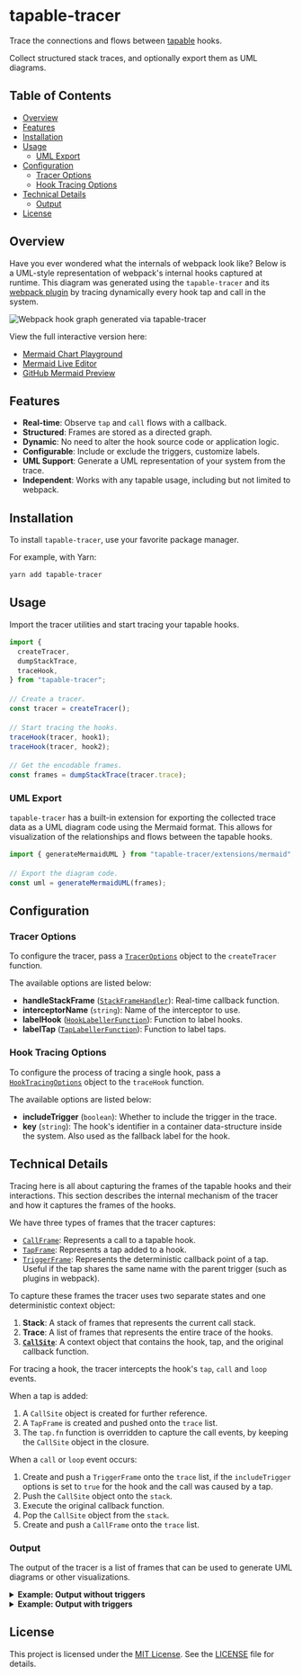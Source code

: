 # tapable-tracer

Trace the connections and flows between
[tapable](https://github.com/webpack/tapable) hooks.

Collect structured stack traces, and optionally export them as UML diagrams.

## Table of Contents

- [Overview](#overview)
- [Features](#features)
- [Installation](#installation)
- [Usage](#usage)
  - [UML Export](#uml-export)
- [Configuration](#configuration)
  - [Tracer Options](#tracer-options)
  - [Hook Tracing Options](#hook-tracing-options)
- [Technical Details](#technical-details)
  - [Output](#output)
- [License](#license)

## Overview

Have you ever wondered what the internals of webpack look like?
Below is a UML-style representation of webpack's internal hooks captured at
runtime. This diagram was generated using the `tapable-tracer` and its
[webpack plugin](src/extensions/webpack/plugin/TapableTracerPlugin.ts) by
tracing dynamically every hook tap and call in the system.

<picture>
  <source
    media="(prefers-color-scheme: dark)"
    srcset="./assets/webpack-graph-dark.svg"
  />
  <img
    alt="Webpack hook graph generated via tapable-tracer"
    src="./assets/webpack-graph-light.svg"
  />
</picture>

View the full interactive version here:
- [Mermaid Chart Playground](https://www.mermaidchart.com/play#pako:eNqlmttOKzcUhl8l4h4JcgQuKqEQukPJBhEQlTZblZk4icWMZ2p70E5L36aXfao-Sb2cAznYnlmrV1HGXt_YXr9Pv-bPoySf8KOLo-Pj4xeZ5HIqZhcvstFI2SIvzUWDp2_w1_64x42GtPXvU5bwjEszNooZPltcNL4OHp_vHn75bTwc3d8Ofn2RDjhTrJg3bh8gFAJPvn1rfLW_A_kuVC4BcZ-WMyEb3783jo9_-jCs-HA1T23NVz7NFX8ooXRNaNrnj6xgryl_VLYVKhDfsvUmueRboW376N9__l5XTViaLut2bAH_bFGdkK4tYFPD1cAb17PFgx-2WLJUB1p4ZuskeVaIdLuR5_Zpf17Kt3vFp9wkc_ub5mwSGqaTDYUZkW-P1CkMYT_PslzeaIe8zlXGggMOI2vmQvf9NBjQsWHKlIWDXfGCywmXieCaiGzvN_DWdlTIGREHaeynnMlQPCSNZ2I7UaeQqRv2znSiRGFG-aRMw_2JDDZk80bnkk6AzF9qzemNaELRQBq1uCugKEBonjq9b6rV0XskxlO0fJ8SsxlXH_GmbSjNdQVCv6timyDejL1tT7Qm9NWuLUZknPBKENtQTrm61AuZ0FMGmrxihj0pQYgG9V7bBYQWfbacf4UteBWpMJShB9V-YcrO4QV5EFpQdDm6IkSC9h7476VQ_EaPTTmdEiDNrXWIEA7igpUruBfFgturHZHadtDh5f2QENl1e1SRK6OtkPPLgiChFgjwmb8WLHkbWkySlhNO2KtaSylKbQixIMEnbUdQiYQQ3z751NCqBwTIlhAHUpeKwmh-MuxYGP6D0htQ4zCDtBKC25vgETeM3ghQ5XihDc8Iwd2dRhAAIMqnh1tCJMjwOVdv4akcP4O0QYtXfMrK1J6NmdHXLDE5ZU_rnOyR7DnQng0IoNMDkLBpJaxVnebuWckmBxYOAqjl9muYJe7YZ3U2EVCHsPp23DbOs_ydD7LCLByQwgHJjria8auySEVirzVkFAj4OmWz9XpIBoGQx8Jel6ZTnlgxWSaBcrZqzubEvlgt-wTW-QHrSbMZYbHrnrgDlOTqZ7gjEgCg6xGTs5STu9MFRS-PLVaDkHPJIgfnGMldj6xwTDzZ8eWjuzwNDOwd5U4OlMpVCNQFuep5XqaTwe6Npj4j1p2um1UsdVuANF-YpqTInQ6Yzq6FvQeLP_5Hos7cImaXrUxIoY1YnbiHEwrsfB_mckZi9VbLtJCEOdADCT9ypSmrcc85ITwrbIk9cjFDSFCv5dKc5GpC633bJVjJPrPnLy61XcXfOfke0Ou45ug8feeqz5I5J-7CoVtsb2PbLMG6VlBvHbRuWr0wkKzVlxFO-nVCQp7X_vPD63XMV6tuKcwHVdaqewZvUpxNlqqpNRJn0H4J3lO6lMbqUFQrtunU4s6h-ODWZuD6B0ZbOMrry-0-PcyA3_GrTnmFp-UvPnx9pdmHJ9Yy_PDYStMPjfSd2tGQ4AaOJkVWsWo5RPzBw6LDd1e6xyhahTmKY4UMUhwlaJKiMB7DEBfv8w5xhLh_iGP5PEQcwecj4ghhLxHHifiJKNCBp4iLjviKOJDXW8QhPP4iDuD3GHGMfZ8RFx3xGnGguN-IYx16jrh4v--IYsS8Rxwo7D_iOBEPEgfy-JA4QNyLxLE8fiQOEPAkcZB9XxIXXWUtomhV9iIOVmUx4mgVNiMOVm014nhxuxHHqrQccbgK2xEHi1mPOFK1_YjjVVmQKFrIhsRBwlYkjlNlR-JoESMQB4qZgThSlSGIo9UwBXHAamMQxfOZgziAxyDEAcImIY7jNwpxjFpmYfWXKL5vObaeoW57oS9HttwgaMgU5DAf7b40bCB11oYhwnWKGPoHJbS5HjYdfN9FbT3zXMMPP7WqHpXPT-Z2XxWO6K3agPAaPZ_9bT3yaCP4OeHRX_8BgPSABA)
- [Mermaid Live Editor](https://mermaid.live/edit#pako:eNqlmttu4zYQhl_F0HWysGVLsn1RIHCcbtJ4N8gBW3S9KBiJlolIpEpRwXoPb9PLPlWfpBz6ECcWJQ975YTkfKI4v3j4we9eLBLqjb3T09M5jwVfsHQ8551ORlaiUuMOzZ7gX_1jijsdrtvfZCSmOeXqTkmiaLoadz5M7z99vP3tz7vL2c319Pc5N8BUkmLZub6FUAjsfv7c-aB_p_yZScEBcZNVKeOdL186p6e__FCk-GFa9nTLR7oQkt5WULsl-Lr8nhTkMaP3UvdCWuL7ul0iON0LHeiif__5e9s0Jlm2bhvoCvrSo2NCQl1BForKaW1cpKunX3U1J1lp6eFQt4lFXrBsv5MjXTpZVvzpRtIFVfFS_2aCJLZh6u4oRDGxP1I9GMKJyHPBr0qDvBAyJ9YBh5FVS1ZO6mkwoHeKSFUVBnZOC8oTymNGS0fk4G0Hr_WLMp464iCNk4wSbouHpNGc7SeqB5m6Is-kjCUr1EwkVWZ_n4bBhmxelYK7EyDzZ2VJ3TvhQ9WUK7n6WECVheD3jN53zY7Re0NMTdX6eZKlKZU_mru2o_jbBg7v3Rbrg3hz8rT_ofnwrnpuUSynDo8EsV3yBZVn5YrH7ikDTZ4TRR4kc4gG9V7oCcQterj-_gpd8cgyplyGHlT7nkj9Da-cB6EPVWezc4dI0N4t_atikl6Vd6paLBwg_t485BAO4oKZy7oWNQUPNiuia99Bh2c3lw6RoVmjCiFVqYUszgoHCfVBgJ_oY0Hip0uNibMqoQ5rVX8tRV4qh1iQ4EOpR1Cy2CF-0H3R0OYNHCB7QpzyspIuDP-FocdC0a8ubwNqvMwhrQ7Bg13wjCri3glQ5d2qVDR3CA5fdcIBAKJ8uL12iAQZfhLyyf4pN-9BBqDFc7ogVab3xkSVFyRWwmVNC7pvSHofqPcGDqDeAYjptDrMVYH_eq-kkwMThwOob9Zr-ErMtk_rLGHQxmH2DcwyTnPxTKd5oVYG6MIByc6oTOl5VWQs1scaZxQI-CIj6XY-dAaBkO-YPi4tFjTWYtJMB8pw053djn21mfYdWKMD1kNJUofJLuyaDRSn8lc4IzoAQNczwtOMOr9OCIpeb1u0BiHnnDRsnJtI5nikhaOak908fYTr3cBUn1E-8qmUQtpAIci1XIoqS6avTzTHM5peJzRfFcnMEsDVe1K6pMjsDkiZXzB9Dmbf_keihmYS09NWzjgrFdvsuC8TF9joLczkzIkVbaZpxh2-gQgkfE9l6TIbR8YJoXmha_SWiyiHBEV9k-ZYyMTt7QcmwZJPiN5_UV7qWfyZOp8DosB0pxTZM5UTEi-p4ypsO8VGO9tmDS6PCoq2QduuHRcGktX6UsxI_5gQm-f1tvzweN3kq7X3FL4HWR3VdghPkpQka9UcNRJD6D8H7ylbS2OzKToq1jdqMftQfHB_N3CTA6PNHlXry70uPcxAvePXnvIWT6u--vDxrWYfnniU4YfHtpp-aGTdrh0NsS7gaFLDLNYuhwZ_8LDq8Nmt7jGK1mKO4lg2gxRHsZqkKEyNYYiLr_MOcYRm_xDHqvMQcYQ6HxFHsHuJOE6Dn4gCHXiKuOgGXxEHqvUWcYgafxEHqPcYcYy3PiMuusFrxIGa_UYc69BzxMXX-44oRpP3iAPZ_Uccp8GDxIFqfEgcoNmLxLFq_EgcwOJJ4iBvfUlcdJu1iKK12Ys4WJvFiKO12Iw4WLvViOM12404VqvliMO12I44WJP1iCO12484XpsFiaLZbEgcxG5F4jhtdiSO1mAE4kBNZiCO1GYI4mhHmII4YLsxiOLVmYM4QI1BiAPYTUIcp94oxDGOMgvbb6LU3eXYK0Od9mw3R_bcIOjIAuSwnL1-qN1ACraGIcJ1ajD0D2rcvnW76VB3L2qvrOYYfnjVqn1UXq7MvX6UPSLa9AHhNdZc-9srqtGG9Tqhd-KlkiXeWMmKnni5nhQI_Ot9B_DcU0ua07k31n8mRD7NvTn_qWMKwv8QIt-GSVGlS2-8IFmp_6uKRH-H54ykkrw0gVVMS6Xiyhv7gUF44-_eV298OvCjd91uEASD3mjk94aRrl7pcj_svuv3gqg_GIZ9f9jzg58n3jfzXP9dEIa6ZRiORoNh0Iv6Jx7Vex4hZ-ubnubC58__AOIrwXM)
- [GitHub Mermaid Preview](e2e/uml/webpack/basic/PREVIEW.md)

## Features

- **Real-time**: Observe `tap` and `call` flows with a callback.
- **Structured**: Frames are stored as a directed graph.
- **Dynamic**: No need to alter the hook source code or application logic.
- **Configurable**: Include or exclude the triggers, customize labels.
- **UML Support**: Generate a UML representation of your system from the trace.
- **Independent**: Works with any tapable usage, including but not limited to
  webpack.

## Installation

To install `tapable-tracer`, use your favorite package manager.

For example, with Yarn:

```sh
yarn add tapable-tracer
```

## Usage

Import the tracer utilities and start tracing your tapable hooks.

```ts
import {
  createTracer,
  dumpStackTrace,
  traceHook,
} from "tapable-tracer";

// Create a tracer.
const tracer = createTracer();

// Start tracing the hooks.
traceHook(tracer, hook1);
traceHook(tracer, hook2);

// Get the encodable frames.
const frames = dumpStackTrace(tracer.trace);
```

### UML Export

`tapable-tracer` has a built-in extension for exporting the collected trace
data as a UML diagram code using the Mermaid format. This allows for
visualization of the relationships and flows between the tapable hooks.

```ts
import { generateMermaidUML } from "tapable-tracer/extensions/mermaid";

// Export the diagram code.
const uml = generateMermaidUML(frames);
```

## Configuration

### Tracer Options

To configure the tracer, pass a [`TracerOptions`](src/tracer/TracerOptions.ts)
object to the `createTracer` function.

The available options are listed below:

- **handleStackFrame** ([`StackFrameHandler`](src/tracer/callbacks/stack-frame-handler/StackFrameHandler.ts)):
  Real-time callback function.
- **interceptorName** (`string`): Name of the interceptor to use.
- **labelHook** ([`HookLabellerFunction`](src/hook/label/HookLabellerFunction.ts)):
  Function to label hooks.
- **labelTap** ([`TapLabellerFunction`](src/tap/label/TapLabellerFunction.ts)):
  Function to label taps.

### Hook Tracing Options

To configure the process of tracing a single hook, pass a
[`HookTracingOptions`](src/tracer/HookTracingOptions.ts) object to the
`traceHook` function.

The available options are listed below:

- **includeTrigger** (`boolean`): Whether to include the trigger in the trace.
- **key** (`string`): The hook's identifier in a container data-structure
  inside the system. Also used as the fallback label for the hook.

## Technical Details

Tracing here is all about capturing the frames of the tapable hooks and their
interactions. This section describes the internal mechanism of the tracer and
how it captures the frames of the hooks.

We have three types of frames that the tracer captures:

- [`CallFrame`](src/stack-frame/CallFrame.ts): Represents a call to a tapable
  hook.
- [`TapFrame`](src/stack-frame/TapFrame.ts): Represents a tap added to a hook.
- [`TriggerFrame`](src/stack-frame/TriggerFrame.ts): Represents the
  deterministic callback point of a tap. Useful if the tap shares the same name
  with the parent trigger (such as plugins in webpack).

To capture these frames the tracer uses two separate states and one
deterministic context object:

1. **Stack**: A stack of frames that represents the current call stack.
2. **Trace**: A list of frames that represents the entire trace of the hooks.
3. [**`CallSite`**](src/tracer/stack/CallSite.ts): A context object that
  contains the hook, tap, and the original callback function.

For tracing a hook, the tracer intercepts the hook's `tap`, `call` and `loop`
events.

When a tap is added:

1. A `CallSite` object is created for further reference.
2. A `TapFrame` is created and pushed onto the `trace` list.
3. The `tap.fn` function is overridden to capture the call events, by keeping
  the `CallSite` object in the closure.

When a `call` or `loop` event occurs:

1. Create and push a `TriggerFrame` onto the `trace` list, if the
  `includeTrigger` options is set to `true` for the hook and the
  call was caused by a tap.
2. Push the `CallSite` object onto the `stack`.
3. Execute the original callback function.
4. Pop the `CallSite` object from the `stack`.
5. Create and push a `CallFrame` onto the `trace` list.

### Output

The output of the tracer is a list of frames that can be used to generate
UML diagrams or other visualizations.

<details>
  <summary>
    <b>Example: Output without triggers</b>
  </summary>

  ```ts
  [
    { hook: 'hook1', tap: 'hook2', type: 'tap' },
    { hook: 'hook2', tap: 'hook3', type: 'tap' },
    { hook: 'hook3', tap: 'hook4', type: 'tap' },
    { callee: 'hook1', caller: null, type: 'call' },
    { callee: 'hook2', caller: 'hook1', type: 'call' },
    { callee: 'hook3', caller: 'hook2', type: 'call' },
    { callee: 'hook4', caller: 'hook3', type: 'call' }
  ]
  ```

  <picture>
    <source
      media="(prefers-color-scheme: dark)"
      srcset="./assets/hook-graph-dark.svg"
    />
    <img
      alt="Hook graph generated via tapable-tracer"
      src="./assets/hook-graph-light.svg"
    />
  </picture>
</details>

<details>
  <summary>
    <b>Example: Output with triggers</b>
  </summary>

  ```ts
  [
    { hook: 'hook1', tap: 'Plugin2', type: 'tap' },
    { hook: 'hook2', tap: 'Plugin3', type: 'tap' },
    { hook: 'hook3', tap: 'Plugin4', type: 'tap' },
    { callee: 'hook1', caller: null, type: 'call' },
    { callee: 'Plugin2', caller: 'hook1', type: 'trigger' },
    { callee: 'hook2', caller: 'Plugin2', type: 'call' },
    { callee: 'Plugin3', caller: 'hook2', type: 'trigger' },
    { callee: 'hook3', caller: 'Plugin3', type: 'call' },
    { callee: 'Plugin4', caller: 'hook3', type: 'trigger' },
    { callee: 'hook4', caller: 'Plugin4', type: 'call' }
  ]
  ```

  <picture>
    <source
      media="(prefers-color-scheme: dark)"
      srcset="./assets/plugin-graph-dark.svg"
    />
    <img
      alt="Plugin graph generated via tapable-tracer"
      src="./assets/plugin-graph-light.svg"
    />
  </picture>
</details>

## License

This project is licensed under the
[MIT License](https://opensource.org/license/mit).
See the [LICENSE](LICENSE) file for details.
